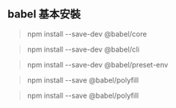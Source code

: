 
## babel 基本安裝

> npm install --save-dev @babel/core

> npm install --save-dev @babel/cli

> npm install --save-dev @babel/preset-env

> npm install --save @babel/polyfill

> npm install --save @babel/polyfill

